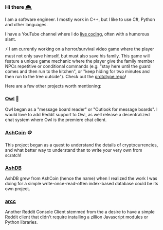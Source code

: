 ### Hi there 🌨

I am a software engineer. I mostly work in C++, but I like to use C#, Python and other languages.

I have a YouTube channel where I do [live coding](https://www.youtube.com/@AddyGoesLive/streams), often with a humorous slant.

⚡ I am currently working on a horror/survival video game where the player must not only save himself, but must also save his family. This game will feature a unique game mechanic where the player give the family member NPCs repetitive or conditional commands (e.g. "stay here until the guard comes and then run to the kitchen", or "keep hiding for two minutes and then run to the tree outside"). Check out the [prototype repo](https://github.com/DogFingerStudios/Home-Prototype001)!

Here are a few other projects worth mentioning: 

### [Owl](https://github.com/zethon/Owl) 🦉

Owl began as a "message board reader" or "Outlook for message boards". I would love to add Reddit support to Owl, as well release a decentralized chat system where Owl is the premiere chat client. 

### [AshCoin](https://github.com/zethon/AshCoin) 🪙

This project began as a quest to understand the details of cryptocurrencies, and what better way to understand than to write your very own from scratch!

### [AshDB](https://github.com/zethon/AshDB)

AshDB grew from AshCoin (hence the name) when I realized the work I was doing for a simple write-once-read-often index-based database could be its own project.

### [arcc](https://github.com/zethon/arcc)

Another Reddit Console Client stemmed from the a desire to have a simple Reddit client that didn't require installing a zillion Javascript modules or Python libraries.



